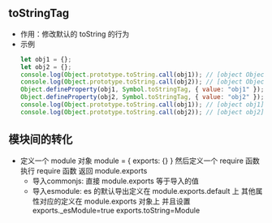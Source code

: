 ## toStringTag

- 作用：修改默认的 toString 的行为
- 示例
  ```javascript
  let obj1 = {};
  let obj2 = {};
  console.log(Object.prototype.toString.call(obj1)); // [object Object]
  console.log(Object.prototype.toString.call(obj2)); // [object Object]
  Object.defineProperty(obj1, Symbol.toStringTag, { value: "obj1" });
  Object.defineProperty(obj2, Symbol.toStringTag, { value: "obj2" });
  console.log(Object.prototype.toString.call(obj1)); // [object obj1]
  console.log(Object.prototype.toString.call(obj2)); // [object obj2]
  ```

## 模块间的转化

- 定义一个 module 对象 module = { exports: {} } 然后定义一个 require 函数 执行 require 函数 返回 module.exports
  - 导入commonjs: 直接 module.exports 等于导入的值
  - 导入esmodule: es 的默认导出定义在 module.exports.default 上 其他属性对应的定义在 module.exports 对象上 并且设置 exports.\_esModule=true exports.toString=Module
